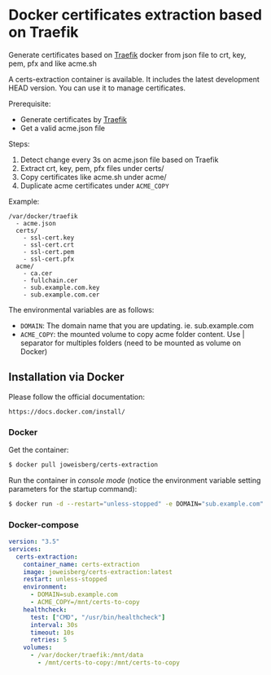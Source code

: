 # Docker certificates extraction based on Traefik

Generate certificates based on [Traefik](https://docs.traefik.io/) docker from json file to crt, key, pem, pfx and like acme.sh

A certs-extraction container is available. It includes the latest development HEAD version. You can use it to manage certificates.

Prerequisite:

* Generate certificates by [Traefik](https://docs.traefik.io/)
* Get a valid acme.json file

Steps:
1. Detect change every 3s on acme.json file based on Traefik
2. Extract crt, key, pem, pfx files under certs/
3. Copy certificates like acme.sh under acme/
4. Duplicate acme certificates under `ACME_COPY`

Example:

    /var/docker/traefik
      - acme.json
      certs/
        - ssl-cert.key
        - ssl-cert.crt
        - ssl-cert.pem
        - ssl-cert.pfx
      acme/
        - ca.cer
        - fullchain.cer
        - sub.example.com.key
        - sub.example.com.cer

The environmental variables are as follows:
* `DOMAIN`: The domain name that you are updating. ie. sub.example.com
* `ACME_COPY`: the mounted volume to copy acme folder content. Use | separator for multiples folders (need to be mounted as volume on Docker)

## Installation via Docker

Please follow the official documentation:

    https://docs.docker.com/install/

### Docker

Get the container:
```bash
$ docker pull joweisberg/certs-extraction
```

Run the container in *console mode* (notice the environment variable setting parameters for the startup command):
```bash
$ docker run -d --restart="unless-stopped" -e DOMAIN="sub.example.com" -v /var/docker/traefik:/mnt/data joweisberg/certs-extraction
```

### Docker-compose

```yml
version: "3.5"
services:
  certs-extraction:
    container_name: certs-extraction
    image: joweisberg/certs-extraction:latest
    restart: unless-stopped
    environment:
      - DOMAIN=sub.example.com
      - ACME_COPY=/mnt/certs-to-copy
    healthcheck:
      test: ["CMD", "/usr/bin/healthcheck"]
      interval: 30s
      timeout: 10s
      retries: 5
    volumes:
      - /var/docker/traefik:/mnt/data
        - /mnt/certs-to-copy:/mnt/certs-to-copy
```
